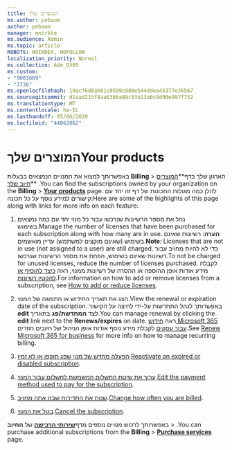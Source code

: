 ```yaml
---
title: המוצרים שלך
ms.author: pebaum
author: pebaum
manager: mnirkhe
ms.audience: Admin
ms.topic: article
ROBOTS: NOINDEX, NOFOLLOW
localization_priority: Normal
ms.collection: Adm_O365
ms.custom:
- "9001669"
- "3736"
ms.openlocfilehash: 19acf6d8ab01c0599c088eb44ddea45377e36567
ms.sourcegitcommit: d1aad215f8aa636ba89c93a13a0c9d90e997f752
ms.translationtype: MT
ms.contentlocale: he-IL
ms.lasthandoff: 05/06/2020
ms.locfileid: "44062862"
---
```

# <a name="your-products"></a><span data-ttu-id="282f1-102">המוצרים שלך</span><span class="sxs-lookup"><span data-stu-id="282f1-102">Your products</span></span>

<span data-ttu-id="282f1-103">באפשרותך למצוא את המנויים הנמצאים בבעלות **Billing** > הארגון שלך בדף**[המוצרים חיוב שלך](https://go.microsoft.com/fwlink/p/?linkid=842054)** .</span><span class="sxs-lookup"><span data-stu-id="282f1-103">You can find the subscriptions owned by your organization on the **Billing** > **[Your products](https://go.microsoft.com/fwlink/p/?linkid=842054)** page.</span></span> <span data-ttu-id="282f1-104">להלן כמה מגולות התכונות של דף זה יחד עם קישורים למידע נוסף על כל תכונה:</span><span class="sxs-lookup"><span data-stu-id="282f1-104">Here are some of the highlights of this page along with links for more info on each feature:</span></span>

1. <span data-ttu-id="282f1-105">נהל את מספר הרשיונות שנרכשו עבור כל מנוי יחד עם כמה נמצאים בשימוש.</span><span class="sxs-lookup"><span data-stu-id="282f1-105">Manage the number of licenses that have been purchased for each subscription along with how many are in use.</span></span>  <span data-ttu-id="282f1-106">**הערה**: רשיונות שאינם בשימוש (שאינם מוקצים למשתמש) עדיין מואשמים.</span><span class="sxs-lookup"><span data-stu-id="282f1-106">**Note**: Licenses that are not in use (not assigned to a user) are still charged.</span></span>  <span data-ttu-id="282f1-107">כדי לא להיות מחויב עבור רשיונות שאינם בשימוש, הפחת את מספר הרשיונות שנרכשו.</span><span class="sxs-lookup"><span data-stu-id="282f1-107">To not be charged for unused licenses, reduce the number of licenses purchased.</span></span> <span data-ttu-id="282f1-108">לקבלת מידע אודות אופן ההוספה או ההסרה של רשיונות ממנוי, ראה [כיצד להוסיף או להקטין רשיונות](https://docs.microsoft.com/alchemyinsights/how-to-add-or-reduce-licenses).</span><span class="sxs-lookup"><span data-stu-id="282f1-108">For information on how to add or remove licenses from a subscription, see [How to add or reduce licenses](https://docs.microsoft.com/alchemyinsights/how-to-add-or-reduce-licenses).</span></span>

2. <span data-ttu-id="282f1-109">הצג את תאריך החידוש או התפוגה של המנוי.</span><span class="sxs-lookup"><span data-stu-id="282f1-109">View the renewal or expiration date of the subscription.</span></span>  <span data-ttu-id="282f1-110">באפשרותך לנהל התחדשות על-ידי לחיצה על הקישור **edit** לצד **המחדשת/פג** בתאריך.</span><span class="sxs-lookup"><span data-stu-id="282f1-110">You can manage renewal by clicking the **edit** link next to the **Renews/expires** on date.</span></span>  <span data-ttu-id="282f1-111">ראה [חידוש Microsoft 365 עבור עסקים](https://go.microsoft.com/fwlink/?linkid=2119216) לקבלת מידע נוסף אודות אופן הניהול של חיובים חוזרים.</span><span class="sxs-lookup"><span data-stu-id="282f1-111">See [Renew Microsoft 365 for business](https://go.microsoft.com/fwlink/?linkid=2119216) for more info on how to manage recurring billing.</span></span>

3. <span data-ttu-id="282f1-112">[הפעלה מחדש של מנוי שפג תוקפו או לא זמין](https://go.microsoft.com/fwlink/?linkid=2117519).</span><span class="sxs-lookup"><span data-stu-id="282f1-112">[Reactivate an expired or disabled subscription](https://go.microsoft.com/fwlink/?linkid=2117519).</span></span>

4. <span data-ttu-id="282f1-113">[ערוך את שיטת התשלום המשמשת לתשלום עבור המנוי](https://go.microsoft.com/fwlink/?linkid=2117167).</span><span class="sxs-lookup"><span data-stu-id="282f1-113">[Edit the payment method used to pay for the subscription](https://go.microsoft.com/fwlink/?linkid=2117167).</span></span>

5. <span data-ttu-id="282f1-114">[שנות את התדירות שבה אתה מחויב](https://go.microsoft.com/fwlink/?linkid=2119112).</span><span class="sxs-lookup"><span data-stu-id="282f1-114">[Change how often you are billed](https://go.microsoft.com/fwlink/?linkid=2119112).</span></span>

6. <span data-ttu-id="282f1-115">[בטל את המנוי](https://go.microsoft.com/fwlink/?linkid=2119113).</span><span class="sxs-lookup"><span data-stu-id="282f1-115">[Cancel the subscription](https://go.microsoft.com/fwlink/?linkid=2119113).</span></span>

<span data-ttu-id="282f1-116">באפשרותך לרכוש מנויים נוספים מדף[**שירותי הרכישה**](https://go.microsoft.com/fwlink/p/?linkid=868433) של **החיוב** > .</span><span class="sxs-lookup"><span data-stu-id="282f1-116">You can purchase additional subscriptions from the **Billing** > [**Purchase services**](https://go.microsoft.com/fwlink/p/?linkid=868433) page.</span></span>
